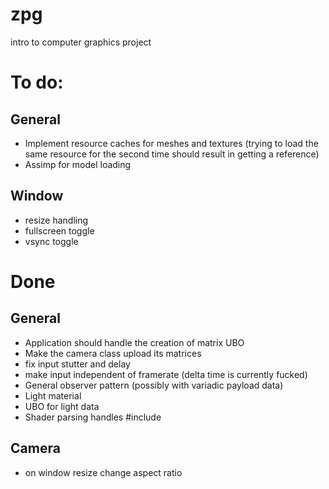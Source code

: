 # zpg
intro to computer graphics project

# To do:
## General
* Implement resource caches for meshes and textures (trying to load the same resource for the second time should result in getting a reference)
* Assimp for model loading

## Window
* resize handling
* fullscreen toggle
* vsync toggle

# Done

## General
* Application should handle the creation of matrix UBO
* Make the camera class upload its matrices
* fix input stutter and delay
* make input independent of framerate (delta time is currently fucked)
* General observer pattern (possibly with variadic payload data)
* Light material
* UBO for light data
* Shader parsing handles #include

## Camera
* on window resize change aspect ratio